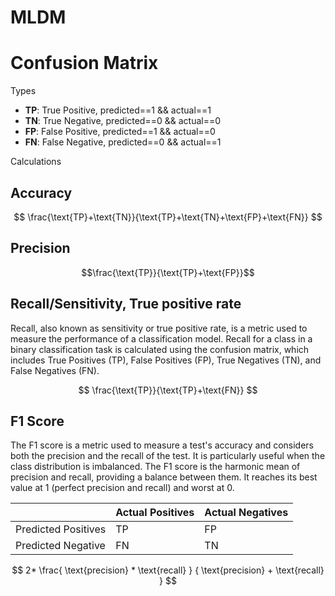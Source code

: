 # MLDM


# Confusion Matrix

Types
- **TP**: True Positive, predicted==1 && actual==1
- **TN**: True Negative, predicted==0 && actual==0
- **FP**: False Positive, predicted==1 && actual==0
- **FN**: False Negative, predicted==0 && actual==1

Calculations
## Accuracy

$$
\frac{\text{TP}+\text{TN}}{\text{TP}+\text{TN}+\text{FP}+\text{FN}}
$$

## Precision

$$\frac{\text{TP}}{\text{TP}+\text{FP}}$$

## Recall/Sensitivity, True positive rate


Recall, also known as sensitivity or true positive rate, is a metric used to measure the performance of a classification model. Recall for a class in a binary classification task is calculated using the confusion matrix, which includes True Positives (TP), False Positives (FP), True Negatives (TN), and False Negatives (FN).

$$
\frac{\text{TP}}{\text{TP}+\text{FN}}
$$



## F1 Score

The F1 score is a metric used to measure a test's accuracy and considers both the precision and the recall of the test. It is particularly useful when the class distribution is imbalanced. The F1 score is the harmonic mean of precision and recall, providing a balance between them. It reaches its best value at 1 (perfect precision and recall) and worst at 0.


| | Actual Positives | Actual Negatives |
|-|------------------|------------------|
| Predicted Positives | TP | FP |
| Predicted Negative | FN | TN |



$$
2*
\frac{
    \text{precision} * \text{recall}
}
{
    \text{precision} + \text{recall}
}
$$


